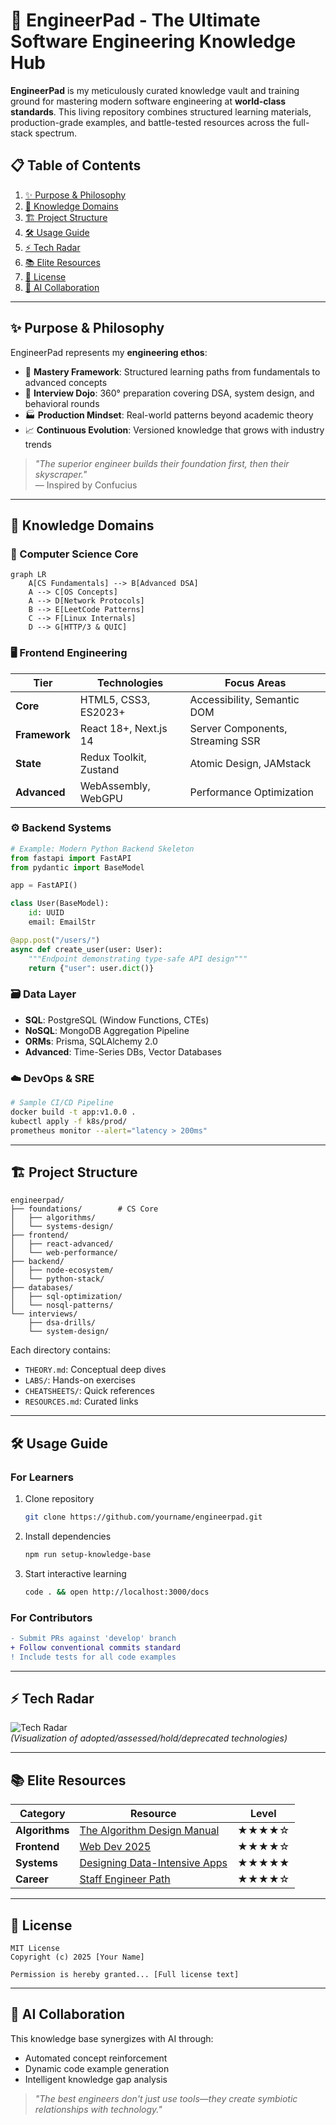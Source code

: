 
# 🚀 EngineerPad - The Ultimate Software Engineering Knowledge Hub



**EngineerPad** is my meticulously curated knowledge vault and training ground for mastering modern software engineering at **world-class standards**. This living repository combines structured learning materials, production-grade examples, and battle-tested resources across the full-stack spectrum.



## 📋 Table of Contents
1. [✨ Purpose & Philosophy](#-purpose--philosophy)
2. [🧠 Knowledge Domains](#-knowledge-domains)
3. [🏗️ Project Structure](#️-project-structure)
4. [🛠️ Usage Guide](#️-usage-guide)
5. [⚡ Tech Radar](#-tech-radar)
6. [📚 Elite Resources](#-elite-resources)
7. [🔐 License](#-license)
8. [🤖 AI Collaboration](#-ai-collaboration)

---

## ✨ Purpose & Philosophy

EngineerPad represents my **engineering ethos**:
- 🧩 **Mastery Framework**: Structured learning paths from fundamentals to advanced concepts
- 🎯 **Interview Dojo**: 360° preparation covering DSA, system design, and behavioral rounds
- 🏭 **Production Mindset**: Real-world patterns beyond academic theory
- 📈 **Continuous Evolution**: Versioned knowledge that grows with industry trends

> *"The superior engineer builds their foundation first, then their skyscraper."*  
> — Inspired by Confucius

---

## 🧠 Knowledge Domains

### 🔬 Computer Science Core
```mermaid
graph LR
    A[CS Fundamentals] --> B[Advanced DSA]
    A --> C[OS Concepts]
    A --> D[Network Protocols]
    B --> E[LeetCode Patterns]
    C --> F[Linux Internals]
    D --> G[HTTP/3 & QUIC]
```

### 🖥️ Frontend Engineering
| Tier | Technologies | Focus Areas |
|------|--------------|-------------|
| **Core** | HTML5, CSS3, ES2023+ | Accessibility, Semantic DOM |
| **Framework** | React 18+, Next.js 14 | Server Components, Streaming SSR |
| **State** | Redux Toolkit, Zustand | Atomic Design, JAMstack |
| **Advanced** | WebAssembly, WebGPU | Performance Optimization |

### ⚙️ Backend Systems
```python
# Example: Modern Python Backend Skeleton
from fastapi import FastAPI
from pydantic import BaseModel

app = FastAPI()

class User(BaseModel):
    id: UUID
    email: EmailStr

@app.post("/users/")
async def create_user(user: User):
    """Endpoint demonstrating type-safe API design"""
    return {"user": user.dict()}
```

### 🗃️ Data Layer
- **SQL**: PostgreSQL (Window Functions, CTEs)
- **NoSQL**: MongoDB Aggregation Pipeline
- **ORMs**: Prisma, SQLAlchemy 2.0
- **Advanced**: Time-Series DBs, Vector Databases

### ☁️ DevOps & SRE
```bash
# Sample CI/CD Pipeline
docker build -t app:v1.0.0 .
kubectl apply -f k8s/prod/
prometheus monitor --alert="latency > 200ms"
```

---

## 🏗️ Project Structure

```
engineerpad/
├── foundations/        # CS Core
│   ├── algorithms/
│   └── systems-design/
├── frontend/
│   ├── react-advanced/
│   └── web-performance/
├── backend/
│   ├── node-ecosystem/
│   └── python-stack/
├── databases/
│   ├── sql-optimization/
│   └── nosql-patterns/
└── interviews/
    ├── dsa-drills/
    └── system-design/
```

Each directory contains:
- `THEORY.md`: Conceptual deep dives
- `LABS/`: Hands-on exercises
- `CHEATSHEETS/`: Quick references
- `RESOURCES.md`: Curated links

---

## 🛠️ Usage Guide

### For Learners
1. Clone repository
   ```bash
   git clone https://github.com/yourname/engineerpad.git
   ```
2. Install dependencies
   ```bash
   npm run setup-knowledge-base
   ```
3. Start interactive learning
   ```bash
   code . && open http://localhost:3000/docs
   ```

### For Contributors
```diff
- Submit PRs against 'develop' branch
+ Follow conventional commits standard
! Include tests for all code examples
```

---

## ⚡ Tech Radar

![Tech Radar](https://via.placeholder.com/800x400/0f172a/ffffff?text=Current+Tech+Radar+Snapshot)  
*(Visualization of adopted/assessed/hold/deprecated technologies)*

---

## 📚 Elite Resources

| Category | Resource | Level |
|----------|----------|-------|
| **Algorithms** | [The Algorithm Design Manual](https://www.algorist.com) | ★★★★☆ |
| **Frontend** | [Web Dev 2025](https://web.dev) | ★★★★☆ |
| **Systems** | [Designing Data-Intensive Apps](https://dataintensive.net) | ★★★★★ |
| **Career** | [Staff Engineer Path](https://staffeng.com) | ★★★★☆ |

---

## 🔐 License

```legal
MIT License
Copyright (c) 2025 [Your Name]

Permission is hereby granted... [Full license text]
```

---

## 🤖 AI Collaboration

This knowledge base synergizes with AI through:
- Automated concept reinforcement
- Dynamic code example generation
- Intelligent knowledge gap analysis

> *"The best engineers don't just use tools—they create symbiotic relationships with technology."*
```

